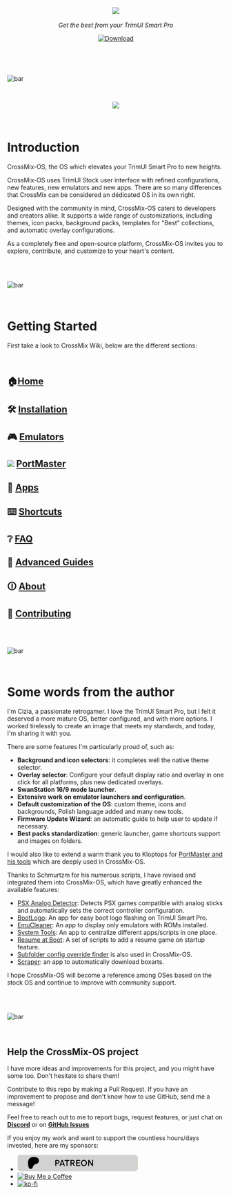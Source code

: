 <div align="center">
    <img src="_assets/readme/TSP-Logo.png">
    
_Get the best from your TrimUI Smart Pro_  
</div>


<div align="center">
  <a href="https://github.com/cizia64/CrossMix-OS/releases/latest">
    <img src="_assets/readme/download.png" alt="Download" style="width: 300px;">
  </a>
</div>

&nbsp;<br/>



<p>&nbsp;</p>

![bar](https://github.com/user-attachments/assets/730a4dd6-5f33-4274-9959-b188f3013142)

<p>&nbsp;</p>

<p align="center"><img src="https://github.com/user-attachments/assets/2339e8fd-cdac-4d2b-938b-edae23facb82" width="200"></p>

&nbsp;<br/>


# Introduction

CrossMix-OS, the OS which elevates your TrimUI Smart Pro to new heights. 

CrossMix-OS uses TrimUI Stock user interface with refined configurations, new features, new emulators and new apps. There are so many differences that CrossMix can be considered an dédicated OS in its own right.

Designed with the community in mind, CrossMix-OS caters to developers and creators alike. It supports a wide range of customizations, including themes, icon packs, background packs, templates for "Best" collections, and automatic overlay configurations.

As a completely free and open-source platform, CrossMix-OS invites you to explore, contribute, and customize to your heart's content.

&nbsp;<br/>&nbsp;<br/>


![bar](https://github.com/user-attachments/assets/730a4dd6-5f33-4274-9959-b188f3013142)

&nbsp;<br/>

# Getting Started

First take a look to CrossMix Wiki, below are the different sections:

&nbsp;<br/>

## 🏠[Home](https://github.com/cizia64/CrossMix-OS/wiki/Home)

## 🛠️ [Installation](https://github.com/cizia64/CrossMix-OS/wiki/Installation)

## 🎮 [Emulators](https://github.com/cizia64/CrossMix-OS/wiki/Emulators)

## <img src="https://avatars.githubusercontent.com/u/96267164?s=200&v=4" width="20"> [PortMaster](https://github.com/cizia64/CrossMix-OS/wiki/PortMaster)

## :iphone: [Apps](https://github.com/cizia64/CrossMix-OS/wiki/apps)

## ⌨️ [Shortcuts](https://github.com/cizia64/CrossMix-OS/wiki/shortcuts)

## ❔ [FAQ](https://github.com/cizia64/CrossMix-OS/wiki/FAQ)

## 🔧 [Advanced Guides](https://github.com/cizia64/CrossMix-OS/wiki/Advanced-Guides)

## 🛈 [About](https://github.com/cizia64/CrossMix-OS/wiki/About)

## 🎁 [Contributing](https://github.com/cizia64/CrossMix-OS/wiki/Contributing)

&nbsp;<br/>&nbsp;<br/>

![bar](https://github.com/user-attachments/assets/730a4dd6-5f33-4274-9959-b188f3013142)

<p>&nbsp;</p>

# Some words from the author

I'm Cizia, a passionate retrogamer. I love the TrimUI Smart Pro, but I felt it deserved a more mature OS, better configured, and with more options. I worked tirelessly to create an image that meets my standards, and today, I'm sharing it with you.

There are some features I'm particularly proud of, such as:

- **Background and icon selectors**: it completes well the native theme selector.
- **Overlay selector**: Configure your default display ratio and overlay in one click for all platforms, plus new dedicated overlays.
- **SwanStation 16/9 mode launcher**.
- **Extensive work on emulator launchers and configuration**.
- **Default customization of the OS**: custom theme, icons and backgrounds, Polish language added and many new tools.
- **Firmware Update Wizard**: an automatic guide to help user to update if necessary.
- **Best packs standardization**: generic launcher, game shortcuts support and images on folders.

I would also like to extend a warm thank you to Kloptops for [PortMaster and his tools](https://github.com/kloptops/TRIMUI_EX) which are deeply used in CrossMix-OS.

Thanks to Schmurtzm for his numerous scripts, I have revised and integrated them into CrossMix-OS, which have greatly enhanced the available features:
- [PSX Analog Detector](https://github.com/schmurtzm/TrimUI-Smart-Pro/blob/main/SystemTools/Apps/SystemTools/Menu/EMULATORS/PSX%20Analog%20Detector.sh): Detects PSX games compatible with analog sticks and automatically sets the correct controller configuration.
- [BootLogo](https://github.com/schmurtzm/TrimUI-Smart-Pro/tree/main/Bootlogo): An app for easy boot logo flashing on TrimUI Smart Pro.
- [EmuCleaner](https://github.com/schmurtzm/TrimUI-Smart-Pro/tree/main/EmuCleaner): An app to display only emulators with ROMs installed.
- [System Tools](https://github.com/schmurtzm/TrimUI-Smart-Pro/tree/main/SystemTools): An app to centralize different apps/scripts in one place.
- [Resume at Boot](https://github.com/schmurtzm/TrimUI-Smart-Pro/tree/main/ResumeAtBoot): A set of scripts to add a resume game on startup feature.
- [Subfolder config override finder](https://github.com/libretro/RetroArch/issues/12021#issuecomment-2107300989) is also used in CrossMix-OS.
- [Scraper](https://github.com/schmurtzm/TrimUI-Smart-Pro/tree/main/Scraper): an app to automatically download boxarts.


I hope CrossMix-OS will become a reference among OSes based on the stock OS and continue to improve with community support.

&nbsp;<br/>&nbsp;<br/>

![bar](https://github.com/user-attachments/assets/730a4dd6-5f33-4274-9959-b188f3013142)

<p>&nbsp;</p>

## Help the CrossMix-OS project

I have more ideas and improvements for this project, and you might have some too. Don't hesitate to share them!

Contribute to this repo by making a Pull Request. If you have an improvement to propose and don't know how to use GitHub, send me a message!

Feel free to reach out to me to report bugs, request features, or just chat on **[Discord](https://discord.gg/Jd2azKX)** or on **[GitHub Issues](https://github.com/cizia64/CrossMix-OS/issues?q=is%3Aissue+is%3Aopen+sort%3Aupdated-desc)**

If you enjoy my work and want to support the countless hours/days invested, here are my sponsors:

- [![Patreon](_assets/readme/patreon.png)](https://patreon.com/Cizia)
- [![Buy Me a Coffee](_assets/readme/bmc.png)](https://www.buymeacoffee.com/cizia)
- [![ko-fi](_assets/readme/ko-fi.png)](https://ko-fi.com/H2H7YPH3H)


